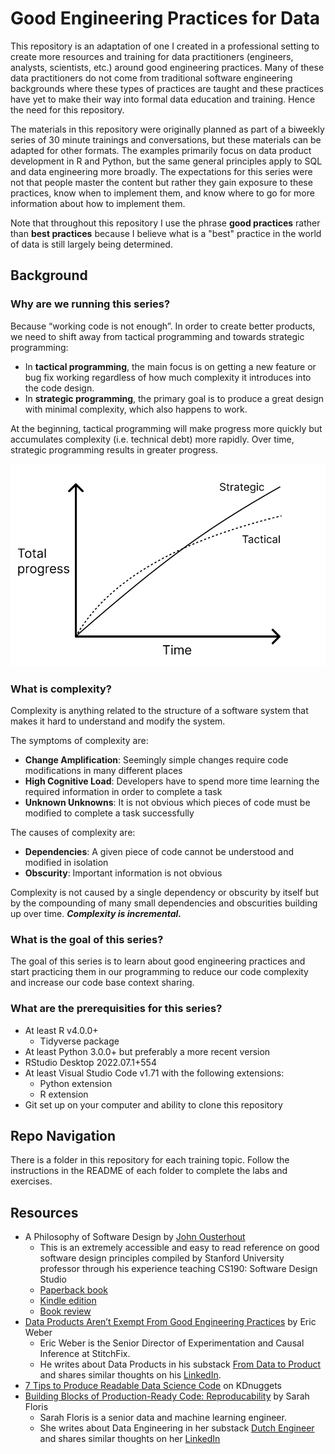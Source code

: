 # Good Engineering Practices for Data

This repository is an adaptation of one I created in a professional setting to create more resources and training for data practitioners (engineers, analysts, scientists, etc.) around good engineering practices. Many of these data practitioners do not come from traditional software engineering backgrounds where these types of practices are taught and these practices have yet to make their way into formal data education and training. Hence the need for this repository.

The materials in this repository were originally planned as part of a biweekly series of 30 minute trainings and conversations, but these materials can be adapted for other formats. The examples primarily focus on data product development in R and Python, but the same general principles apply to SQL and data engineering more broadly. The expectations for this series were not that people master the content but rather they gain exposure to these practices, know when to implement them, and know where to go for more information about how to implement them.

Note that throughout this repository I use the phrase **good practices** rather than **best practices** because I believe what is a "best" practice in the world of data is still largely being determined.

## Background

### Why are we running this series?

Because “working code is not enough”. In order to create better products, we need to shift away from tactical programming and towards strategic programming:

- In **tactical programming**, the main focus is on getting a new feature or bug fix working regardless of how much complexity it introduces into the code design.
- In **strategic programming**, the primary goal is to produce a great design with minimal complexity, which also happens to work.

At the beginning, tactical programming will make progress more quickly but accumulates complexity (i.e. technical debt) more rapidly. Over time, strategic programming results in greater progress.

![StrategicVsTacticalProgramming](README.assets/StrategicVsTacticalProgramming.png)

### What is complexity?

Complexity is anything related to the structure of a software system that makes it hard to understand and modify the system.

The symptoms of complexity are:

- **Change Amplification**: Seemingly simple changes require code modifications in many different places
- **High Cognitive Load**: Developers have to spend more time learning the required information in order to complete a task
- **Unknown Unknowns**: It is not obvious which pieces of code must be modified to complete a task successfully

The causes of complexity are:
- **Dependencies**: A given piece of code cannot be understood and modified in isolation
- **Obscurity**: Important information is not obvious

Complexity is not caused by a single dependency or obscurity by itself but by the compounding of many small dependencies and obscurities building up over time. ***Complexity is incremental.***

### What is the goal of this series?

The goal of this series is to learn about good engineering practices and start practicing them in our programming to reduce our code complexity and increase our code base context sharing.

### What are the prerequisities for this series?

- At least R v4.0.0+
    - Tidyverse package
- At least Python 3.0.0+ but preferably a more recent version
- RStudio Desktop 2022.07.1+554
- At least Visual Studio Code v1.71 with the following extensions:
    - Python extension
    - R extension
- Git set up on your computer and ability to clone this repository

## Repo Navigation

There is a folder in this repository for each training topic. Follow the instructions in the README of each folder to complete the labs and exercises.

## Resources

- A Philosophy of Software Design by [John Ousterhout](https://web.stanford.edu/~ouster/cgi-bin/home.php) 
    - This is an extremely accessible and easy to read reference on good software design principles compiled by Stanford University professor through his experience teaching CS190: Software Design Studio 
    - [Paperback book](https://www.amazon.com/dp/1732102201)
    - [Kindle edition](https://www.amazon.com/Philosophy-Software-Design-2nd-ebook/dp/B09B8LFKQL/ref=tmm_kin_swatch_0?_encoding=UTF8&qid=&sr=)
    - [Book review](https://blog.pragmaticengineer.com/a-philosophy-of-software-design-review/)
- [Data Products Aren’t Exempt From Good Engineering Practices](https://ericdataproduct.substack.com/p/data-products-arent-exempt-from-good?utm_source=%2Fprofile%2F2258741-eric-weber&utm_medium=reader2) by Eric Weber
    - Eric Weber is the Senior Director of Experimentation and Causal Inference at StitchFix.
    - He writes about Data Products in his substack [From Data to Product](https://ericdataproduct.substack.com/?utm_source=substack&utm_medium=web&utm_campaign=substack_profile&utm_source=%2Fprofile%2F2258741-eric-weber&utm_medium=reader2) and shares similar thoughts on his [LinkedIn](https://www.linkedin.com/in/eric-weber-060397b7/).
- [7 Tips to Produce Readable Data Science Code](https://www.kdnuggets.com/2022/11/7-tips-produce-readable-data-science-code.html) on KDnuggets
- [Building Blocks of Production-Ready Code: Reproducability](https://dutchengineer.substack.com/p/building-blocks-of-production-ready) by Sarah Floris
    - Sarah Floris is a senior data and machine learning engineer.
    - She writes about Data Engineering in her substack [Dutch Engineer](https://dutchengineer.substack.com/?utm_source=account-card&utm_content=writes) and shares similar thoughts on her [LinkedIn](https://www.linkedin.com/in/sarah-floris/)